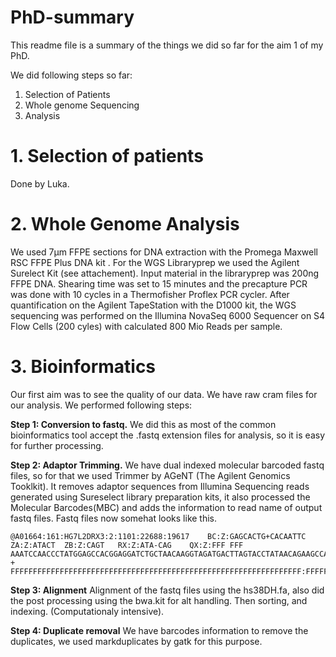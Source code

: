 # PhD-summary
This readme file is a summary of the things we did so far for the aim 1 of my PhD.

We did following steps so far:
1. Selection of Patients <br>
2. Whole genome Sequencing <br>
3. Analysis

# 1. Selection of patients
Done by Luka.

# 2. Whole Genome Analysis
We used 7µm FFPE sections for DNA extraction with the Promega Maxwell RSC FFPE Plus DNA kit . For the WGS Libraryprep we used the Agilent Surelect Kit (see attachement). Input material in the libraryprep was 200ng FFPE DNA. Shearing time was set to 15 minutes and the precapture PCR was done with 10 cycles in a Thermofisher Proflex PCR cycler.
After quantification on the Agilent TapeStation with the D1000 kit, the WGS sequencing was performed on the Illumina NovaSeq 6000 Sequencer on S4 Flow Cells (200 cyles)  with calculated 800 Mio Reads per sample.

# 3. Bioinformatics
Our first aim was to see the quality of our data. We have raw cram files for our analysis. We performed following steps:

**Step 1: Conversion to fastq.**
We did this as most of the common bioinformatics tool accept the .fastq extension files for analysis, so it is easy for further processing.

**Step 2: Adaptor Trimming.**
We have dual indexed molecular barcoded fastq files, so for that we used Trimmer by AGeNT (The Agilent Genomics Tooklkit). It removes adaptor sequences from Illumina Sequencing reads generated using Sureselect library preparation kits, it also processed the Molecular Barcodes(MBC) and adds the information to read name of output fastq files.
Fastq files now somehat looks like this.
```
@A01664:161:HG7L2DRX3:2:1101:22688:19617	BC:Z:GAGCACTG+CACAATTC	ZA:Z:ATACT	ZB:Z:CAGT	RX:Z:ATA-CAG	QX:Z:FFF FFF
AAATCCAACCCTATGGAGCCACGGAGGATCTGCTAACAAGGTAGATGACTTAGTACCTATAACAGAAGCCATCAGCACAGGATTTAATTAACCATACACAAGAACCATCAG
+
FFFFFFFFFFFFFFFFFFFFFFFFFFFFFFFFFFFFFFFFFFFFFFFFFFFFFFFFFFFFFFFFF:FFFFFFFFFFFFFFFFFFFFFFFFFFFFFFFFFFFFFFFFFFFFF
```

**Step 3: Alignment**
Alignment of the fastq files using the hs38DH.fa, also did the post processing using the bwa.kit for alt handling. Then sorting, and indexing. (Computationaly intensive).

**Step 4: Duplicate removal**
We have barcodes information to remove the duplicates, we used markduplicates by gatk for this purpose.

